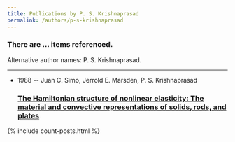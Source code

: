 ```yaml
---
title: Publications by P. S. Krishnaprasad
permalink: /authors/p-s-krishnaprasad
---
```


<h3 id="number-posts">There are ... items referenced.</h3>
<p id='info-authors'>Alternative author names: P. S. Krishnaprasad.</p>
<hr />
<ul class="post-list">
<li><span class='post-meta'>1988 -- Juan C. Simo, Jerrold E. Marsden, P. S. Krishnaprasad</span><h3><a class='post-link' href="{{ site.baseurl }}/the-hamiltonian-structure-of-nonlinear-elasticity-the-material-and-convective-representations-of-solids-rods-and-plates">The Hamiltonian structure of nonlinear elasticity: The material and convective representations of solids, rods, and plates</a></h3></li>

</ul>
{% include count-posts.html %}
